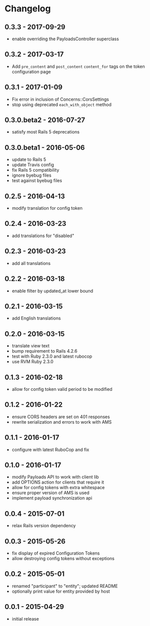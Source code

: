# Changelog

## 0.3.3 - 2017-09-29

* enable overriding the PayloadsController superclass

## 0.3.2 - 2017-03-17
* Add `pre_content` and `post_content` `content_for` tags on the token
  configuration page

## 0.3.1 - 2017-01-09

* Fix error in inclusion of Concerns::CorsSettings
* stop using deprecated `each_with_object` method

## 0.3.0.beta2 - 2016-07-27

* satisfy most Rails 5 deprecations

## 0.3.0.beta1 - 2016-05-06

* update to Rails 5
* update Travis config
* fix Rails 5 compatibility
* ignore byebug files
* test against byebug files

## 0.2.5 - 2016-04-13

* modify translation for config token

## 0.2.4 - 2016-03-23

* add translations for "disabled"

## 0.2.3 - 2016-03-23

* add all translations

## 0.2.2 - 2016-03-18

* enable filter by updated_at lower bound

## 0.2.1 - 2016-03-15

* add English translations

## 0.2.0 - 2016-03-15

* translate view text
* bump requirement to Rails 4.2.6
* test with Ruby 2.3.0 and latest rubocop
* use RVM Ruby 2.3.0

## 0.1.3 - 2016-02-18

* allow for config token valid period to be modified

## 0.1.2 - 2016-01-22

* ensure CORS headers are set on 401 responses
* rewrite serialization and errors to work with AMS

## 0.1.1 - 2016-01-17

* configure with latest RuboCop and fix

## 0.1.0 - 2016-01-17

* modify Payloads API to work with client lib
* add OPTIONS action for clients that require it
* allow for config tokens with extra whitespace
* ensure proper version of AMS is used
* implement payload synchronization api

## 0.0.4 - 2015-07-01

* relax Rails version dependency

## 0.0.3 - 2015-05-26

* fix display of expired Configuration Tokens
* allow destroying config tokens without exceptions

## 0.0.2 - 2015-05-01

* renamed "participant" to "entity"; updated README
* optionally print value for entity provided by host

## 0.0.1 - 2015-04-29

* initial release
